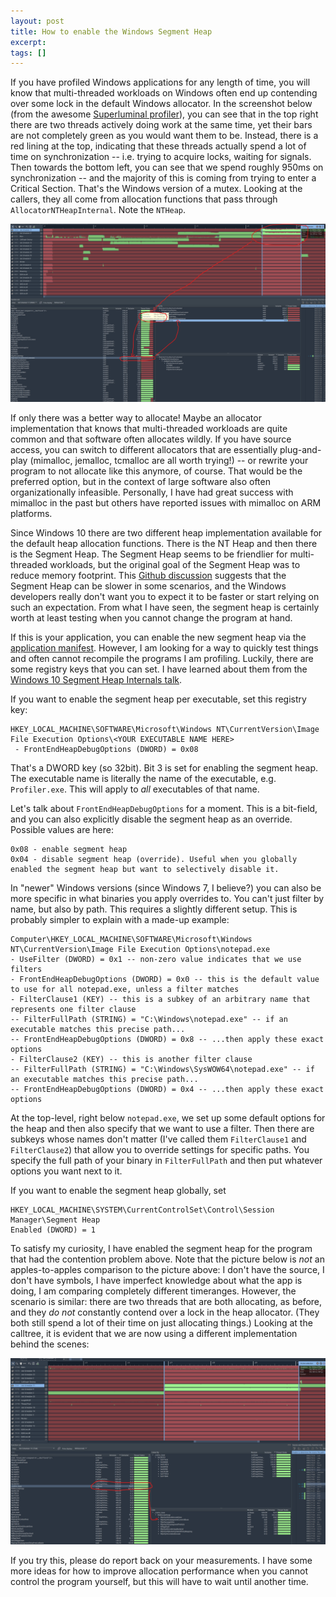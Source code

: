 ```yaml
---
layout: post
title: How to enable the Windows Segment Heap
excerpt:
tags: []
---
```




If you have profiled Windows applications for any length of time, you will know that multi-threaded workloads on Windows often end up contending over some lock in the default Windows allocator. In the screenshot below (from the awesome [Superluminal profiler](https://superluminal.eu/)), you can see that in the top right there are two threads actively doing work at the same time, yet their bars are not completely green as you would want them to be. Instead, there is a red lining at the top, indicating that these threads actually spend a lot of time on synchronization -- i.e. trying to acquire locks, waiting for signals. Then towards the bottom left, you can see that we spend roughly 950ms on synchronization -- and the majority of this is coming from trying to enter a Critical Section. That's the Windows version of a mutex. Looking at the callers, they all come from allocation functions that pass through `AllocatorNTHeapInternal`. Note the `NTHeap`.

![NT Heap](/assets/img/2024-11-05-segment-heap/nt-heap.png)

If only there was a better way to allocate! Maybe an allocator implementation that knows that multi-threaded workloads are quite common and that software often allocates wildly. If you have source access, you can switch to different allocators that are essentially plug-and-play (mimalloc, jemalloc, tcmalloc are all worth trying!) -- or rewrite your program to not allocate like this anymore, of course. That would be the preferred option, but in the context of large software also often organizationally infeasible. Personally, I have had great success with mimalloc in the past but others have reported issues with mimalloc on ARM platforms.

Since Windows 10 there are two different heap implementation available for the default heap allocation functions. There is the NT Heap and then there is the Segment Heap. The Segment Heap seems to be friendlier for multi-threaded workloads, but the original goal of the Segment Heap was to reduce memory footprint. This [Github discussion](https://github.com/microsoft/Windows-Dev-Performance/issues/39) suggests that the Segment Heap can be slower in some scenarios, and the Windows developers really don't want you to expect it to be faster or start relying on such an expectation. From what I have seen, the segment heap is certainly worth at least testing when you cannot change the program at hand.

If this is your application, you can enable the new segment heap via the [application manifest](https://learn.microsoft.com/en-us/windows/win32/sbscs/application-manifests). However, I am looking for a way to quickly test things and often cannot recompile the programs I am profiling. Luckily, there are some registry keys that you can set. I have learned about them from the [Windows 10 Segment Heap Internals talk](https://www.youtube.com/watch?v=hetZx78SQ_A&t=315s).

If you want to enable the segment heap per executable, set this registry key:
```
HKEY_LOCAL_MACHINE\SOFTWARE\Microsoft\Windows NT\CurrentVersion\Image File Execution Options\<YOUR EXECUTABLE NAME HERE>
 - FrontEndHeapDebugOptions (DWORD) = 0x08
```
That's a DWORD key (so 32bit). Bit 3 is set for enabling the segment heap. The executable name is literally the name of the executable, e.g. `Profiler.exe`. This will apply to _all_ executables of that name.

Let's talk about `FrontEndHeapDebugOptions` for a moment. This is a bit-field, and you can also explicitly disable the segment heap as an override. Possible values are here:
```
0x08 - enable segment heap
0x04 - disable segment heap (override). Useful when you globally enabled the segment heap but want to selectively disable it.
```

In "newer" Windows versions (since Windows 7, I believe?) you can also be more specific in what binaries you apply overrides to. You can't just filter by name, but also by path. This requires a slightly different setup. This is probably simpler to explain with a made-up example:

```
Computer\HKEY_LOCAL_MACHINE\SOFTWARE\Microsoft\Windows NT\CurrentVersion\Image File Execution Options\notepad.exe
- UseFilter (DWORD) = 0x1 -- non-zero value indicates that we use filters
- FrontEndHeapDebugOptions (DWORD) = 0x0 -- this is the default value to use for all notepad.exe, unless a filter matches
- FilterClause1 (KEY) -- this is a subkey of an arbitrary name that represents one filter clause
-- FilterFullPath (STRING) = "C:\Windows\notepad.exe" -- if an executable matches this precise path...
-- FrontEndHeapDebugOptions (DWORD) = 0x8 -- ...then apply these exact options
- FilterClause2 (KEY) -- this is another filter clause
-- FilterFullPath (STRING) = "C:\Windows\SysWOW64\notepad.exe" -- if an executable matches this precise path...
-- FrontEndHeapDebugOptions (DWORD) = 0x4 -- ...then apply these exact options
```

At the top-level, right below `notepad.exe`, we set up some default options for the heap and then also specify that we want to use a filter. Then there are subkeys whose names don't matter (I've called them `FilterClause1` and `FilterClause2`) that allow you to override settings for specific paths. You specify the full path of your binary in `FilterFullPath` and then put whatever options you want next to it.

If you want to enable the segment heap globally, set
```
HKEY_LOCAL_MACHINE\SYSTEM\CurrentControlSet\Control\Session Manager\Segment Heap
Enabled (DWORD) = 1
```

To satisfy my curiosity, I have enabled the segment heap for the program that had the contention problem above. Note that the picture below is *not* an apples-to-apples comparison to the picture above: I don't have the source, I don't have symbols, I have imperfect knowledge about what the app is doing, I am comparing completely different timeranges. However, the scenario is similar: there are two threads that are both allocating, as before, and they _do not_ constantly contend over a lock in the heap allocator. (They both still spend a lot of their time on just allocating things.) Looking at the calltree, it is evident that we are now using a different implementation behind the scenes:

![Segment Heap](/assets/img/2024-11-05-segment-heap/segment-heap.png)

If you try this, please do report back on your measurements. I have some more ideas for how to improve allocation performance when you cannot control the program yourself, but this will have to wait until another time.


